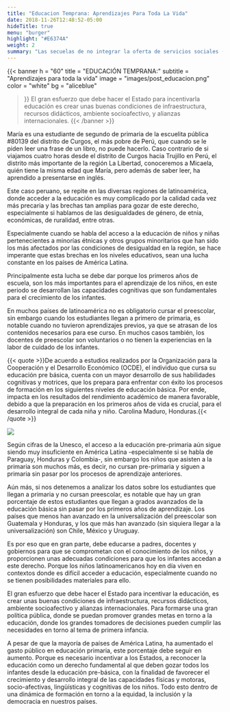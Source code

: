 ```yaml
---
title: "Educacion Temprana: Aprendizajes Para Toda La Vida"
date: 2018-11-26T12:48:52-05:00
hideTitle: true
menu: "burger"
highlight: "#E6374A"
weight: 2
summary: "Las secuelas de no integrar la oferta de servicios sociales (salud, alimentación y educación) para la primera infancia trascienden esa etapa de vida y afectan la capacidad de aprender en los siguientes niveles del sistema educativo y a lo largo de la vida. La mayor preocupación expresada por los participantes se resume en las brechas de acceso a la educación que existen en latinoamérica desde las primeras etapas de la vida escolar. Especialmente cuando se habla del acceso a la educación de niños y niñas pertenecientes a minorías, los más afectados por las condiciones de desigualdad en la región, se hace imperante que estas brechas en los niveles educativos, sean una lucha constante en los países de América Latina."
---
```


{{< banner
  h = "60"
  title = "EDUCACIÓN TEMPRANA:"
  subtitle = "Aprendizajes para toda la vida"
  image = "images/post_educacion.png"
  color = "white"
  bg = "aliceblue"
>}}
  El gran esfuerzo que debe hacer el Estado para incentivarla educación es crear unas buenas condiciones de infraestructura, recursos didácticos, ambiente socioafectivo, y alianzas internacionales.
{{< /banner >}}


María es una estudiante de segundo de primaria de la escuelita pública #80139 del distrito de Curgos, el más pobre de Perú, que cuando se le piden leer una frase de un libro, no puede hacerlo. Caso contrario de si viajamos cuatro horas desde el distrito de Curgos hacia Trujillo en Perú, el distrito más importante de la región La Libertad, conoceremos a Micaela, quién tiene la misma edad que María, pero además de saber leer, ha aprendido a presentarse en inglés.

Este caso peruano, se repite en las diversas regiones de latinoamérica, donde acceder a la educación es muy complicado por la calidad cada vez más precaria y las brechas tan amplias para gozar de este derecho, especialmente si hablamos de las desigualdades de género, de etnia, económicas, de ruralidad, entre otras.

<!-- {{< iframe url="/educacion-latam/docs/tabla.html" >}} -->

Especialmente cuando se habla del acceso a la educación de niños y niñas pertenecientes a minorías étnicas y otros grupos minoritarios que han sido los más afectados por las condiciones de desigualdad en la región, se hace imperante que estas brechas en los niveles educativos, sean una lucha constante en los países de América Latina. 

Principalmente esta lucha se debe dar porque los primeros años de escuela, son los más importantes para el aprendizaje de los niños, en este periodo se desarrollan las capacidades cognitivas que son fundamentales para el crecimiento de los infantes.

En muchos países de latinoamérica no es obligatorio cursar el preescolar, sin embargo cuando los estudiantes llegan a primero de primaria, es notable cuando no tuvieron aprendizajes previos, ya que se atrasan de los contenidos necesarios para ese curso. En muchos casos también, los docentes de preescolar son voluntarios o no tienen la experiencias en la labor de cuidado de los infantes.


{{< quote >}}De acuerdo a estudios realizados por la Organización para la Cooperación y el Desarrollo Económico (OCDE), el individuo que cursa su educación pre básica, cuenta con un mayor desarrollo de sus habilidades cognitivas y motrices, que los prepara para enfrentar con éxito los procesos de formación en los siguientes niveles de educación básica. Por ende, impacta en los resultados del rendimiento académico de manera favorable, debido a que la preparación en los primeros años de vida es crucial, para el desarrollo integral de cada niña y niño. Carolina Maduro, Honduras.{{< /quote >}}

<!-- 
Aquí va gráfica de UNESCO matrículas en educación primaria
-->
![](/educacion-latam/images/matriculas-educativas.png)

Según cifras de la Unesco, el acceso a la educación pre-primaria aún sigue siendo muy insuficiente en América Latina -especialmente si se habla de Paraguay, Honduras y Colombia-, sin embargo los niños que asisten a la primaria son muchos más, es decir, no cursan pre-primaria y siguen a primaria sin pasar por los procesos de aprendizaje anteriores.


<!-- 
Aquí va la inforgrafía
-->

Aún más, si nos detenemos a analizar los datos sobre los estudiantes que llegan a primaria y no cursan preescolar, es notable que hay un gran porcentaje de estos estudiantes que llegan a grados avanzados de la educación básica sin pasar por los primeros años de aprendizaje. Los países que menos han avanzado en la universalización del preescolar son Guatemala y Honduras, y los que más han avanzado (sin siquiera llegar a la universalización) son Chile, México y Uruguay.

Es por eso que en gran parte, debe educarse a padres, docentes y gobiernos para que se comprometan con el conocimiento de los niños, y proporcionen unas adecuadas condiciones para que los infantes accedan a este derecho. Porque los niños latinoamericanos hoy en día viven en contextos donde es difícil acceder a educación, especialmente cuando no se tienen posibilidades materiales para ello.

El gran esfuerzo que debe hacer el Estado para incentivar la educación, es crear unas buenas condiciones de infraestructura, recursos didácticos, ambiente socioafectivo y alianzas internacionales. Para formarse una gran política pública, donde se puedan promover grandes metas en torno a la educación, donde los grandes tomadores de decisiones pueden cumplir las necesidades en torno al tema de primera infancia.

<!-- 
Aquí va la gráfica de unesco gasto público en educación primaria
-->

A pesar de que la mayoría de países de América Latina, ha aumentado el gasto público en educación primaria, este porcentaje debe seguir en aumento. Porque es necesario incentivar a los Estados, a reconocer la educación como un derecho fundamental al que deben gozar todos los infantes desde la educación pre-básica, con la finalidad de favorecer el crecimiento y desarrollo integral de las capacidades físicas y motoras, socio-afectivas, lingüísticas y cognitivas de los niños. Todo esto dentro de una dinámica de formación en torno a la equidad, la inclusión y la democracia en nuestros países.